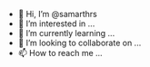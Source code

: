 - 👋 Hi, I’m @samarthrs
- 👀 I’m interested in ...
- 🌱 I’m currently learning ...
- 💞️ I’m looking to collaborate on ...
- 📫 How to reach me ...

<!---
samarthrs/samarthrs is a ✨ special ✨ repository because its `README.md` (this file) appears on your GitHub profile.
You can click the Preview link to take a look at your changes.
--->
